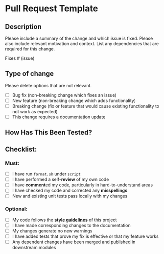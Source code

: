 # Pull Request Template

## Description

Please include a summary of the change and which issue is fixed. Please also include relevant motivation and context. List any dependencies that are required for this change.

Fixes # (issue)

## Type of change

Please delete options that are not relevant.

- [ ] Bug fix (non-breaking change which fixes an issue)
- [ ] New feature (non-breaking change which adds functionality)
- [ ] Breaking change (fix or feature that would cause existing functionality to not work as expected)
- [ ] This change requires a documentation update

## How Has This Been Tested?



## Checklist:

### Must:
- [ ] I have run `format.sh` under `script`
- [ ] I have performed a self-**review** of my own code
- [ ] I have **comment**ed my code, particularly in hard-to-understand areas
- [ ] I have checked my code and corrected any **misspellings**
- [ ] New and existing unit tests pass locally with my changes

### Optional:
- [ ] My code follows the [**style guidelines**](https://docs.hstream.io/development/haskell-style/) of this project
- [ ] I have made corresponding changes to the documentation
- [ ] My changes generate no new warnings
- [ ] I have added tests that prove my fix is effective or that my feature works
- [ ] Any dependent changes have been merged and published in downstream modules
